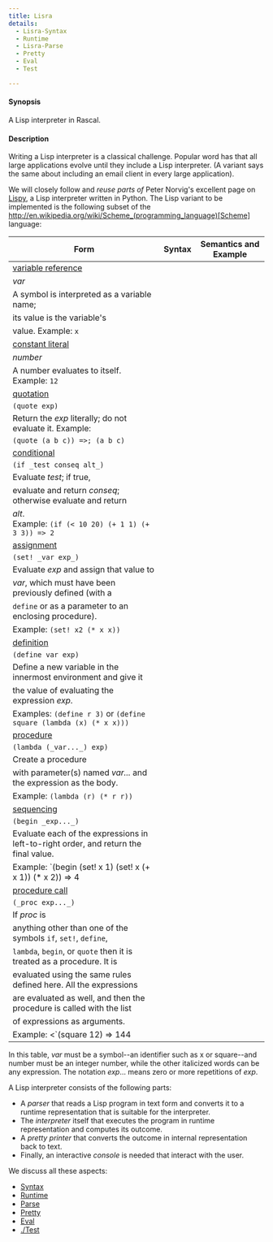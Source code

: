 ```yaml
---
title: Lisra
details:
  - Lisra-Syntax
  - Runtime
  - Lisra-Parse
  - Pretty
  - Eval
  - Test

---
```


#### Synopsis

A Lisp interpreter in Rascal.

#### Description

Writing a Lisp interpreter is a classical challenge. 
Popular word has that all large applications evolve until they include a Lisp interpreter.
(A variant says the same about including an email client in every large application).

We will closely follow and *reuse parts of* Peter Norvig's excellent page
on [Lispy](http://norvig.com/lispy.html), a Lisp interpreter written in Python.
The Lisp variant to be implemented is the following subset of the http://en.wikipedia.org/wiki/Scheme_(programming_language)[Scheme]
 language:

| Form | Syntax | Semantics and Example |
| --- | --- | --- |
| [variable reference](http://www.schemers.org/Documents/Standards/R5RS/HTML/r5rs-Z-H-7.html#%_sec_4.1.1) |
| _var_ |
| A symbol is interpreted as a variable name; |
  its value is the variable's |
  value. Example: `x` |
| [constant literal](http://www.schemers.org/Documents/Standards/R5RS/HTML/r5rs-Z-H-7.html#%_sec_4.1.2) |
| _number_ |
| A number evaluates to itself. Example: `12` |
| [quotation](http://www.schemers.org/Documents/Standards/R5RS/HTML/r5rs-Z-H-7.html#%_sec_4.1.2) |
| `(quote exp)` |
| Return the _exp_ literally; do not evaluate it. Example: |
  `(quote (a b c)) =>; (a b c)` |
| [conditional](http://www.schemers.org/Documents/Standards/R5RS/HTML/r5rs-Z-H-7.html#%_sec_4.1.5) |
| `(if _test conseq alt_)` |
| Evaluate _test_; if true, |
  evaluate and return _conseq_; otherwise evaluate and return  |
  _alt_. <br />Example: `(if (< 10 20) (+ 1 1) (+ 3 3)) => 2` |
| [assignment](http://www.schemers.org/Documents/Standards/R5RS/HTML/r5rs-Z-H-7.html#%_sec_4.1.6) |
| `(set! _var exp_)` |
| Evaluate _exp_ and assign that value to |
  _var_, which must have been previously defined (with a |
  `define` or as a parameter to an enclosing procedure). |
   Example: `(set! x2 (* x x))` |
| [definition](http://www.schemers.org/Documents/Standards/R5RS/HTML/r5rs-Z-H-8.html#%_sec_5.2) |
| `(define var exp)` |
| Define a new variable in the innermost environment and give it |
  the value of evaluating the expression _exp_.  |
  Examples: `(define r 3)` or `(define square (lambda (x) (* x x)))` |
| [procedure](http://www.schemers.org/Documents/Standards/R5RS/HTML/r5rs-Z-H-7.html#%_sec_4.1.4) |
| `(lambda (_var..._) exp)` |
| Create a procedure |
  with parameter(s) named _var..._ and the expression as the body. |
  Example: `(lambda (r) (* r r))` |
| [sequencing](http://www.schemers.org/Documents/Standards/R5RS/HTML/r5rs-Z-H-7.html#%_sec_4.2.3) |
| `(begin _exp..._)` |
| Evaluate each of the expressions in left-to-right order, and return the final value. |
  Example: `(begin (set! x 1) (set! x (+ x 1)) (* x 2)) => 4 |
| [procedure call](http://www.schemers.org/Documents/Standards/R5RS/HTML/r5rs-Z-H-7.html#%_sec_4.1.3) |
| `(_proc exp..._)` |
| If _proc_ is |
   anything other than one of the symbols `if`, `set!`, `define`, |
   `lambda`, `begin`, or `quote` then it is treated as a procedure.  It is |
   evaluated using the same rules defined here. All the expressions |
   are evaluated as well, and then the procedure is called with the list |
   of expressions as arguments.  |
   Example: <`(square 12) => 144 |

In this table, _var_ must be a symbol--an identifier such as x or square--and number must be an integer number, 
while the other italicized words can be any expression. The notation _exp_... means zero or more repetitions of _exp_.

A Lisp interpreter consists of the following parts:

*  A _parser_ that reads a Lisp program in text form and converts it to a runtime representation that is suitable for the interpreter.
*  The _interpreter_ itself that executes the program in runtime representation and computes its outcome.
*  A _pretty printer_ that converts the outcome in internal representation back to text.
*  Finally, an interactive  _console_ is needed that interact with the user.

We discuss all these aspects:

* [Syntax](../../../Recipes/Languages/Lisra/Syntax)
* [Runtime](../../../Recipes/Languages/Lisra/Runtime)
* [Parse](../../../Recipes/Languages/Lisra/Parse)
* [Pretty](../../../Recipes/Languages/Lisra/Pretty)
* [Eval](../../../Recipes/Languages/Lisra/Eval)
* [./Test](../../../Recipes/Languages/Lisra/Test)

